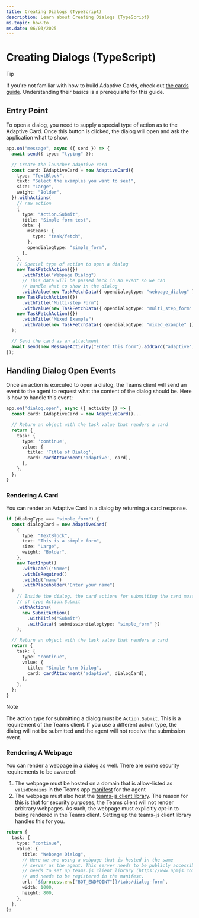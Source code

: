 ```yaml
---
title: Creating Dialogs (TypeScript)
description: Learn about Creating Dialogs (TypeScript)
ms.topic: how-to
ms.date: 06/03/2025
---
```


# Creating Dialogs (TypeScript)

> [!TIP]
> If you're not familiar with how to build Adaptive Cards, check out [the cards guide](../adaptive-cards). Understanding their basics is a prerequisite for this guide.

## Entry Point

To open a dialog, you need to supply a special type of action as to the Adaptive Card. Once this button is clicked, the dialog will open and ask the application what to show.

```ts
app.on("message", async ({ send }) => {
  await send({ type: "typing" });

  // Create the launcher adaptive card
  const card: IAdaptiveCard = new AdaptiveCard({
    type: "TextBlock",
    text: "Select the examples you want to see!",
    size: "Large",
    weight: "Bolder",
  }).withActions(
    // raw action
    {
      type: "Action.Submit",
      title: "Simple form test",
      data: {
        msteams: {
          type: "task/fetch",
        },
        opendialogtype: "simple_form",
      },
    },
    // Special type of action to open a dialog
    new TaskFetchAction({})
      .withTitle("Webpage Dialog")
      // This data will be passed back in an event so we can
      // handle what to show in the dialog
      .withValue(new TaskFetchData({ opendialogtype: "webpage_dialog" })),
    new TaskFetchAction({})
      .withTitle("Multi-step Form")
      .withValue(new TaskFetchData({ opendialogtype: "multi_step_form" })),
    new TaskFetchAction({})
      .withTitle("Mixed Example")
      .withValue(new TaskFetchData({ opendialogtype: "mixed_example" }))
  );

  // Send the card as an attachment
  await send(new MessageActivity("Enter this form").addCard("adaptive", card));
});
```

## Handling Dialog Open Events

Once an action is executed to open a dialog, the Teams client will send an event to the agent to request what the content of the dialog should be. Here is how to handle this event:

```typescript
app.on('dialog.open', async ({ activity }) => {
  const card: IAdaptiveCard = new AdaptiveCard()...

  // Return an object with the task value that renders a card
  return {
    task: {
      type: 'continue',
      value: {
        title: 'Title of Dialog',
        card: cardAttachment('adaptive', card),
      },
    },
  };
}
```

### Rendering A Card

You can render an Adaptive Card in a dialog by returning a card response.

```ts
if (dialogType === "simple_form") {
  const dialogCard = new AdaptiveCard(
    {
      type: "TextBlock",
      text: "This is a simple form",
      size: "Large",
      weight: "Bolder",
    },
    new TextInput()
      .withLabel("Name")
      .withIsRequired()
      .withId("name")
      .withPlaceholder("Enter your name")
  )
    // Inside the dialog, the card actions for submitting the card must be
    // of type Action.Submit
    .withActions(
      new SubmitAction()
        .withTitle("Submit")
        .withData({ submissiondialogtype: "simple_form" })
    );

  // Return an object with the task value that renders a card
  return {
    task: {
      type: "continue",
      value: {
        title: "Simple Form Dialog",
        card: cardAttachment("adaptive", dialogCard),
      },
    },
  };
}
```

> [!NOTE]
> The action type for submitting a dialog must be `Action.Submit`. This is a requirement of the Teams client. If you use a different action type, the dialog will not be submitted and the agent will not receive the submission event.

### Rendering A Webpage

You can render a webpage in a dialog as well. There are some security requirements to be aware of:

1. The webpage must be hosted on a domain that is allow-listed as `validDomains` in the Teams app [manifest](/teams/manifest) for the agent
2. The webpage must also host the [teams-js client library](https://www.npmjs.com/package/@microsoft/teams-js). The reason for this is that for security purposes, the Teams client will not render arbitrary webpages. As such, the webpage must explicitly opt-in to being rendered in the Teams client. Setting up the teams-js client library handles this for you.

```ts
return {
  task: {
    type: "continue",
    value: {
      title: "Webpage Dialog",
      // Here we are using a webpage that is hosted in the same
      // server as the agent. This server needs to be publicly accessible,
      // needs to set up teams.js client library (https://www.npmjs.com/package/@microsoft/teams-js)
      // and needs to be registered in the manifest.
      url: `${process.env["BOT_ENDPOINT"]}/tabs/dialog-form`,
      width: 1000,
      height: 800,
    },
  },
};
```